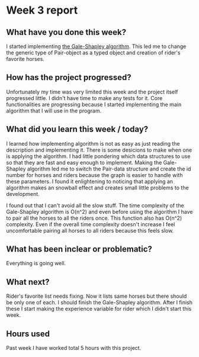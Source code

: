 
# Week 3 report


## What have you done this week?
I started implementing [the Gale-Shapley algorithm](https://en.wikipedia.org/wiki/Gale%E2%80%93Shapley_algorithm). This led me to change the generic type of Pair-object as a typed object and creation of rider's favorite horses. 
    
 ## How has the project progressed?
Unfortunately my time was very limited this week and the project itself progressed little. I didn't have time to make any tests for it. Core functionalities are progressing because I started implementing the main algorithm that I will use in the program.

## What did you learn this week / today?

I learned how implementing algorithm is not as easy as just reading the description and implementing it. There is some desicions to make when one is applying the algorithm. I had little pondering which data structures to use so that they are fast and easy enough to implement. Making the Gale-Shapley algorithm led me to switch the Pair-data structure and create the id number for horses and riders because the graph is easier to handle with these parameters. I found it enlightening to noticing that applying an algorithm makes an snowball effect and creates small little problems to the development.

I found out that I can't avoid all the slow stuff. The time complexity of the Gale-Shapley algorithm is O(n^2) and even before using the algorithm I have to pair all the horses to all the riders once. This function also has O(n^2) complexity. Even if the overall time complexity doesn't increase I feel uncomfortable pairing all horses to all riders because this feels slow.

##  What has been inclear or problematic? 
Everything is going well.

## What next?
Rider's favorite list needs fixing. Now it lists same horses but there should be only one of each. I should finish the Gale-Shapley algorithm. After I finish these I start making the experience variable for rider which I didn't start this week.

## Hours used
Past week I have worked total 5 hours with this project.
